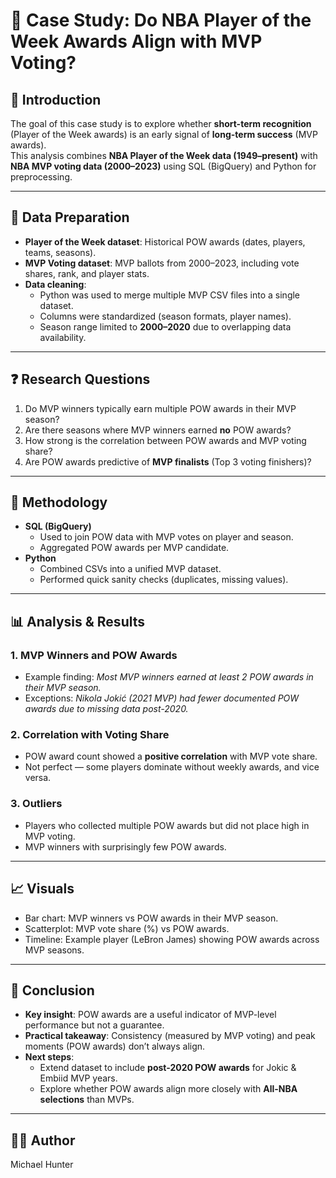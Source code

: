 # 🏀 Case Study: Do NBA Player of the Week Awards Align with MVP Voting?  

## 📌 Introduction  
The goal of this case study is to explore whether **short-term recognition** (Player of the Week awards) is an early signal of **long-term success** (MVP awards).  
This analysis combines **NBA Player of the Week data (1949–present)** with **NBA MVP voting data (2000–2023)** using SQL (BigQuery) and Python for preprocessing.  

---

## 📂 Data Preparation  

- **Player of the Week dataset**: Historical POW awards (dates, players, teams, seasons).  
- **MVP Voting dataset**: MVP ballots from 2000–2023, including vote shares, rank, and player stats.  
- **Data cleaning**:  
  - Python was used to merge multiple MVP CSV files into a single dataset.  
  - Columns were standardized (season formats, player names).  
  - Season range limited to **2000–2020** due to overlapping data availability.  

---

## ❓ Research Questions  

1. Do MVP winners typically earn multiple POW awards in their MVP season?  
2. Are there seasons where MVP winners earned **no** POW awards?  
3. How strong is the correlation between POW awards and MVP voting share?  
4. Are POW awards predictive of **MVP finalists** (Top 3 voting finishers)?  

---

## 🔧 Methodology  

- **SQL (BigQuery)**  
  - Used to join POW data with MVP votes on player and season.  
  - Aggregated POW awards per MVP candidate.  
- **Python**  
  - Combined CSVs into a unified MVP dataset.  
  - Performed quick sanity checks (duplicates, missing values).  

---

## 📊 Analysis & Results  

### 1. MVP Winners and POW Awards  
- Example finding: *Most MVP winners earned at least 2 POW awards in their MVP season.*  
- Exceptions: *Nikola Jokić (2021 MVP) had fewer documented POW awards due to missing data post-2020.*  

### 2. Correlation with Voting Share  
- POW award count showed a **positive correlation** with MVP vote share.  
- Not perfect — some players dominate without weekly awards, and vice versa.  

### 3. Outliers  
- Players who collected multiple POW awards but did not place high in MVP voting.  
- MVP winners with surprisingly few POW awards.  

---

## 📈 Visuals  

- Bar chart: MVP winners vs POW awards in their MVP season.  
- Scatterplot: MVP vote share (%) vs POW awards.  
- Timeline: Example player (LeBron James) showing POW awards across MVP seasons.  

---

## 📝 Conclusion  

- **Key insight**: POW awards are a useful indicator of MVP-level performance but not a guarantee.  
- **Practical takeaway**: Consistency (measured by MVP voting) and peak moments (POW awards) don’t always align.  
- **Next steps**:  
  - Extend dataset to include **post-2020 POW awards** for Jokic & Embiid MVP years.  
  - Explore whether POW awards align more closely with **All-NBA selections** than MVPs.  

---

## 👨‍💻 Author  

Michael Hunter  
